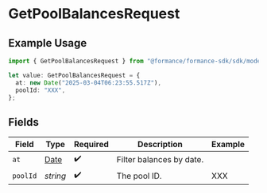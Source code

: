 # GetPoolBalancesRequest

## Example Usage

```typescript
import { GetPoolBalancesRequest } from "@formance/formance-sdk/sdk/models/operations";

let value: GetPoolBalancesRequest = {
  at: new Date("2025-03-04T06:23:55.517Z"),
  poolId: "XXX",
};
```

## Fields

| Field                                                                                         | Type                                                                                          | Required                                                                                      | Description                                                                                   | Example                                                                                       |
| --------------------------------------------------------------------------------------------- | --------------------------------------------------------------------------------------------- | --------------------------------------------------------------------------------------------- | --------------------------------------------------------------------------------------------- | --------------------------------------------------------------------------------------------- |
| `at`                                                                                          | [Date](https://developer.mozilla.org/en-US/docs/Web/JavaScript/Reference/Global_Objects/Date) | :heavy_check_mark:                                                                            | Filter balances by date.<br/>                                                                 |                                                                                               |
| `poolId`                                                                                      | *string*                                                                                      | :heavy_check_mark:                                                                            | The pool ID.                                                                                  | XXX                                                                                           |